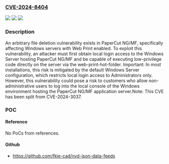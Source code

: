 ### [CVE-2024-8404](https://cve.mitre.org/cgi-bin/cvename.cgi?name=CVE-2024-8404)
![](https://img.shields.io/static/v1?label=Product&message=PaperCut%20NG%2C%20PaperCut%20MF&color=blue)
![](https://img.shields.io/static/v1?label=Version&message=n%2Fa&color=blue)
![](https://img.shields.io/static/v1?label=Vulnerability&message=CWE-59%20Improper%20Link%20Resolution%20Before%20File%20Access%20('Link%20Following')&color=brighgreen)

### Description

An arbitrary file deletion vulnerability exists in PaperCut NG/MF, specifically affecting Windows servers with Web Print enabled. To exploit this vulnerability, an attacker must first obtain local login access to the Windows Server hosting PaperCut NG/MF and be capable of executing low-privilege code directly on the server via the web-print-hot-folder. Important: In most installations, this risk is mitigated by the default Windows Server configuration, which restricts local login access to Administrators only. However, this vulnerability could pose a risk to customers who allow non-administrative users to log into the local console of the Windows environment hosting the PaperCut NG/MF application server.Note: This CVE has been split from CVE-2024-3037.

### POC

#### Reference
No PoCs from references.

#### Github
- https://github.com/fkie-cad/nvd-json-data-feeds

